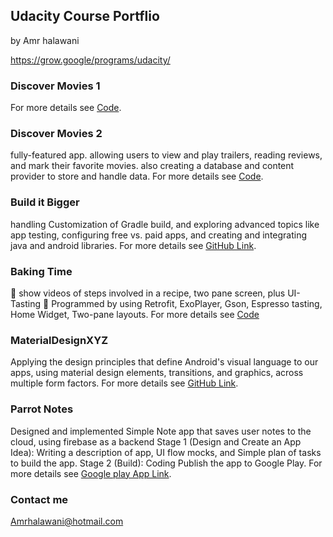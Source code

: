 ## Udacity Course Portflio
by Amr halawani

https://grow.google/programs/udacity/
### Discover Movies 1

For more details see [Code](https://github.com/Amrhalawani/discoverMovies).

### Discover Movies 2
fully-featured app. allowing users to view and play trailers, reading reviews, and mark their favorite movies. also creating a database and content provider to store and handle data.
For more details see [Code](https://github.com/Amrhalawani/discoverMovies2).


### Build it Bigger
handling Customization of Gradle build, and exploring advanced topics like app testing, configuring free vs. paid apps, and creating and integrating java and android libraries.
For more details see [GitHub Link](https://github.com/Amrhalawani/BuilditBiggerProjFinal).

### Baking Time
	show videos of steps involved in a recipe, two pane screen, plus UI-Tasting 
	Programmed by using Retrofit, ExoPlayer, Gson, Espresso tasting, Home Widget, Two-pane layouts.
For more details see [Code](https://github.com/Amrhalawani/BakingApp)


### MaterialDesignXYZ

Applying the design principles that define Android's visual language to our apps, using material design elements, transitions, and graphics, across multiple form factors.
For more details see [GitHub Link](https://github.com/Amrhalawani/MaterialDesignAppXYZ).

### Parrot Notes
Designed and implemented Simple Note app that saves user notes to the cloud, using firebase as a backend
Stage 1 (Design and Create an App Idea): Writing a description of app, UI flow mocks, and Simple plan of tasks to build the app.
Stage 2 (Build): Coding Publish the app to Google Play.
For more details see [Google play App Link](https://goo.gl/fA345X).


### Contact me
Amrhalawani@hotmail.com
